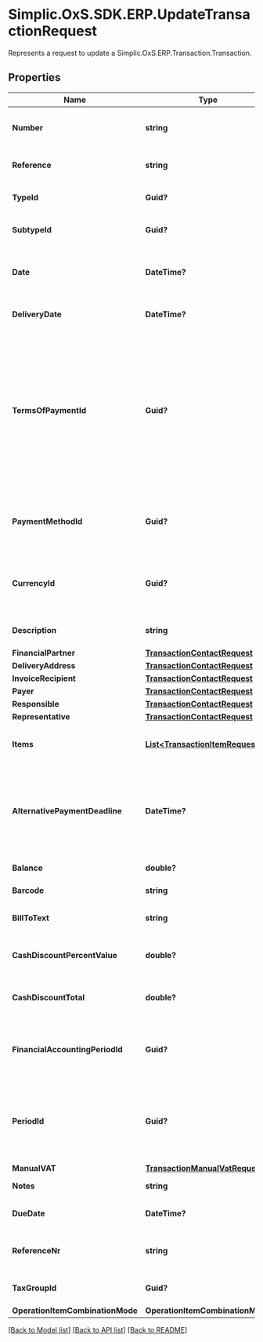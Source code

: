 # Simplic.OxS.SDK.ERP.UpdateTransactionRequest
Represents a request to update a Simplic.OxS.ERP.Transaction.Transaction.

## Properties

Name | Type | Description | Notes
------------ | ------------- | ------------- | -------------
**Number** | **string** | Gets or sets the transaction number. | [optional] 
**Reference** | **string** | Gets or sets the reference. | [optional] 
**TypeId** | **Guid?** | Gets or sets the type by ID. | [optional] 
**SubtypeId** | **Guid?** | Gets or sets the subtype by ID. | [optional] 
**Date** | **DateTime?** | Gets or sets the time of the underlying transaction. | [optional] 
**DeliveryDate** | **DateTime?** | Gets or sets the time of delivery. | [optional] 
**TermsOfPaymentId** | **Guid?** | Gets or sets the terms of payment by ID.  &lt;br&gt;  The terms of payment include the payment deadline, a potential cash discount and the number of days the discount applies.   | [optional] 
**PaymentMethodId** | **Guid?** | Gets or sets the payment method for this transaction given by ID. | [optional] 
**CurrencyId** | **Guid?** | Gets or sets the currency used to quantify this transaction by ID. | [optional] 
**Description** | **string** | Gets or sets the description. | [optional] 
**FinancialPartner** | [**TransactionContactRequest**](TransactionContactRequest.md) |  | [optional] 
**DeliveryAddress** | [**TransactionContactRequest**](TransactionContactRequest.md) |  | [optional] 
**InvoiceRecipient** | [**TransactionContactRequest**](TransactionContactRequest.md) |  | [optional] 
**Payer** | [**TransactionContactRequest**](TransactionContactRequest.md) |  | [optional] 
**Responsible** | [**TransactionContactRequest**](TransactionContactRequest.md) |  | [optional] 
**Representative** | [**TransactionContactRequest**](TransactionContactRequest.md) |  | [optional] 
**Items** | [**List&lt;TransactionItemRequest&gt;**](TransactionItemRequest.md) | Gets or sets the items of this transaction. | [optional] 
**AlternativePaymentDeadline** | **DateTime?** | Gets or sets an alternative payment deadline to the one defined in the terms of payment. | [optional] 
**Balance** | **double?** | Gets or sets the balance. | [optional] 
**Barcode** | **string** | Gets or sets the barcode. | [optional] 
**BillToText** | **string** | Gets or sets the bill as a text. | [optional] 
**CashDiscountPercentValue** | **double?** | Gets or sets the relative cash discount. | [optional] 
**CashDiscountTotal** | **double?** | Gets or sets the total cash discount. | [optional] 
**FinancialAccountingPeriodId** | **Guid?** | Gets or sets the financial year period of this transaction given by ID. | [optional] 
**PeriodId** | **Guid?** | Gets or sets the financial year period of this transaction for inventory management given by ID. | [optional] 
**ManualVAT** | [**TransactionManualVatRequest**](TransactionManualVatRequest.md) |  | [optional] 
**Notes** | **string** | Gets or sets notes. | [optional] 
**DueDate** | **DateTime?** | Gets or sets the due date. | [optional] 
**ReferenceNr** | **string** | Gets or sets the reference number. | [optional] 
**TaxGroupId** | **Guid?** | Gets or sets the tax group by ID. | [optional] 
**OperationItemCombinationMode** | **OperationItemCombinationMode** |  | [optional] 

[[Back to Model list]](../README.md#documentation-for-models) [[Back to API list]](../README.md#documentation-for-api-endpoints) [[Back to README]](../README.md)


